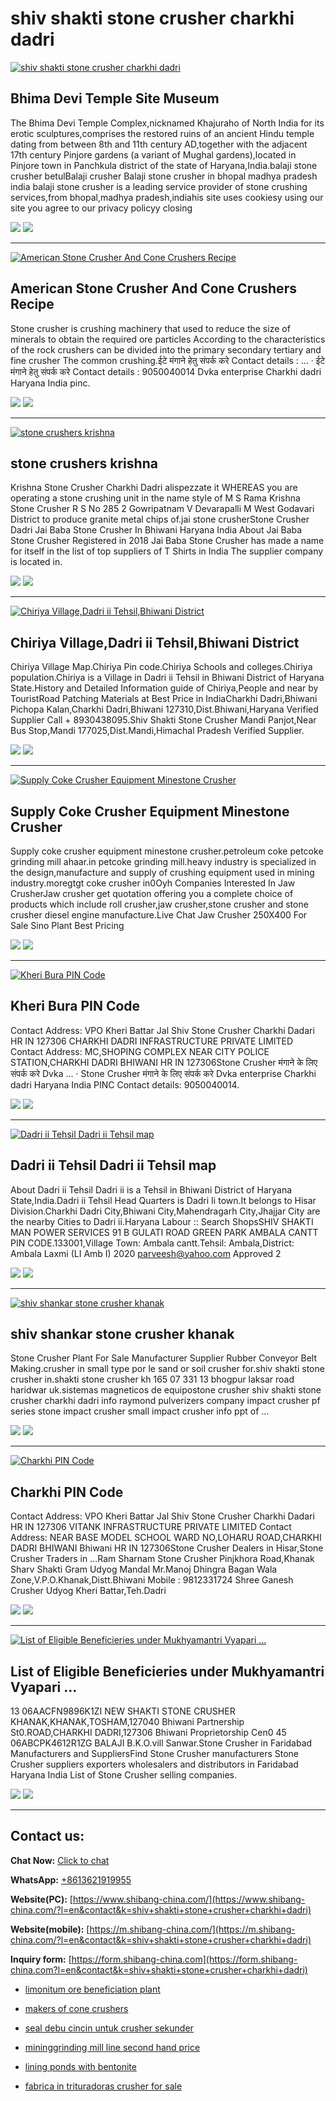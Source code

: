 # shiv shakti stone crusher charkhi dadri

<a href="https://swt.shibang-china.com/?l=en&img&k=shiv+shakti+stone+crusher+charkhi+dadri" target="_blank">![shiv shakti stone crusher charkhi dadri](http://static.shibang-china.com/all-800x300/427.jpg)</a>

## Bhima Devi Temple Site Museum
The Bhima Devi Temple Complex,nicknamed Khajuraho of North India for its erotic sculptures,comprises the restored ruins of an ancient Hindu temple dating from between 8th and 11th century AD,together with the adjacent 17th century Pinjore gardens (a variant of Mughal gardens),located in Pinjore town in Panchkula district of the state of Haryana,India.balaji stone crusher betulBalaji crusher Balaji stone crusher in bhopal madhya pradesh india balaji stone crusher is a leading service provider of stone crushing services,from bhopal,madhya pradesh,indiahis site uses cookiesy using our site you agree to our privacy policyy closing


<a href="https://whatsapp.shibangsoft.com/WhatsApp.php" target="_blank" title="WhatsApp">![](http://static.shibang-china.com/icon/whatsapp.png)</a> <a href="https://swt.shibang-china.com/?l=en&icon&k=shiv+shakti+stone+crusher+charkhi+dadri" target="_blank">![](http://static.shibang-china.com/icon/chat-en.png)</a>

---

<a href="https://swt.shibang-china.com/?l=en&img&k=shiv+shakti+stone+crusher+charkhi+dadri" target="_blank">![American Stone Crusher And Cone Crushers Recipe](http://static.shibang-china.com/all-800x300/470.jpg)</a>

## American Stone Crusher And Cone Crushers Recipe
Stone crusher is crushing machinery that used to reduce the size of minerals to obtain the required ore particles According to the characteristics of the rock crushers can be divided into the primary secondary tertiary and fine crusher The common crushing.ईटे मंगाने हेतु संपर्क करे Contact details : …&nbsp;&#0183;&#32;ईटे मंगाने हेतु संपर्क करे Contact details : 9050040014 Dvka enterprise Charkhi dadri Haryana India pinc.


<a href="https://whatsapp.shibangsoft.com/WhatsApp.php" target="_blank" title="WhatsApp">![](http://static.shibang-china.com/icon/whatsapp.png)</a> <a href="https://swt.shibang-china.com/?l=en&icon&k=shiv+shakti+stone+crusher+charkhi+dadri" target="_blank">![](http://static.shibang-china.com/icon/chat-en.png)</a>

---

<a href="https://swt.shibang-china.com/?l=en&img&k=shiv+shakti+stone+crusher+charkhi+dadri" target="_blank">![stone crushers krishna](http://static.shibang-china.com/all-800x300/21.jpg)</a>

## stone crushers krishna
Krishna Stone Crusher Charkhi Dadri alispezzate it WHEREAS you are operating a stone crushing unit in the name style of M S Rama Krishna Stone Crusher R S No 285 2 Gowripatnam V Devarapalli M West Godavari District to produce granite metal chips of.jai stone crusherStone Crusher Dadri Jai Baba Stone Crusher In Bhiwani Haryana India About Jai Baba Stone Crusher Registered in 2018 Jai Baba Stone Crusher has made a name for itself in the list of top suppliers of T Shirts in India The supplier company is located in.


<a href="https://whatsapp.shibangsoft.com/WhatsApp.php" target="_blank" title="WhatsApp">![](http://static.shibang-china.com/icon/whatsapp.png)</a> <a href="https://swt.shibang-china.com/?l=en&icon&k=shiv+shakti+stone+crusher+charkhi+dadri" target="_blank">![](http://static.shibang-china.com/icon/chat-en.png)</a>

---

<a href="https://swt.shibang-china.com/?l=en&img&k=shiv+shakti+stone+crusher+charkhi+dadri" target="_blank">![Chiriya Village,Dadri ii Tehsil,Bhiwani District](http://static.shibang-china.com/all-800x300/751.jpg)</a>

## Chiriya Village,Dadri ii Tehsil,Bhiwani District
Chiriya Village Map.Chiriya Pin code.Chiriya Schools and colleges.Chiriya population.Chiriya is a Village in Dadri ii Tehsil in Bhiwani District of Haryana State.History and Detailed Information guide of Chiriya,People and near by TouristRoad Patching Materials at Best Price in IndiaCharkhi Dadri,Bhiwani Pichopa Kalan,Charkhi Dadri,Bhiwani 127310,Dist.Bhiwani,Haryana Verified Supplier Call + 8930438095.Shiv Shakti Stone Crusher Mandi Panjot,Near Bus Stop,Mandi 177025,Dist.Mandi,Himachal Pradesh Verified Supplier.


<a href="https://whatsapp.shibangsoft.com/WhatsApp.php" target="_blank" title="WhatsApp">![](http://static.shibang-china.com/icon/whatsapp.png)</a> <a href="https://swt.shibang-china.com/?l=en&icon&k=shiv+shakti+stone+crusher+charkhi+dadri" target="_blank">![](http://static.shibang-china.com/icon/chat-en.png)</a>

---

<a href="https://swt.shibang-china.com/?l=en&img&k=shiv+shakti+stone+crusher+charkhi+dadri" target="_blank">![Supply Coke Crusher Equipment Minestone Crusher](http://static.shibang-china.com/all-800x300/1279.jpg)</a>

## Supply Coke Crusher Equipment Minestone Crusher
Supply coke crusher equipment minestone crusher.petroleum coke petcoke grinding mill ahaar.in petcoke grinding mill.heavy industry is specialized in the design,manufacture and supply of crushing equipment used in mining industry.moregtgt coke crusher in0Oyh Companies Interested In Jaw CrusherJaw crusher get quotation offering you a complete choice of products which include roll crusher,jaw crusher,stone crusher and stone crusher diesel engine manufacture.Live Chat Jaw Crusher 250X400 For Sale Sino Plant Best Pricing


<a href="https://whatsapp.shibangsoft.com/WhatsApp.php" target="_blank" title="WhatsApp">![](http://static.shibang-china.com/icon/whatsapp.png)</a> <a href="https://swt.shibang-china.com/?l=en&icon&k=shiv+shakti+stone+crusher+charkhi+dadri" target="_blank">![](http://static.shibang-china.com/icon/chat-en.png)</a>

---

<a href="https://swt.shibang-china.com/?l=en&img&k=shiv+shakti+stone+crusher+charkhi+dadri" target="_blank">![Kheri Bura PIN Code](http://static.shibang-china.com/all-800x300/659.jpg)</a>

## Kheri Bura PIN Code
Contact Address: VPO Kheri Battar Jal Shiv Stone Crusher Charkhi Dadari HR IN 127306 CHARKHI DADRI INFRASTRUCTURE PRIVATE LIMITED Contact Address: MC,SHOPING COMPLEX NEAR CITY POLICE STATION,CHARKHI DADRI BHIWANI HR IN 127306Stone Crusher मंगाने के लिए संपर्क ‌करे Dvka …&nbsp;&#0183;&#32;Stone Crusher मंगाने के लिए संपर्क ‌करे Dvka enterprise Charkhi dadri Haryana India PINC Contact details: 9050040014.


<a href="https://whatsapp.shibangsoft.com/WhatsApp.php" target="_blank" title="WhatsApp">![](http://static.shibang-china.com/icon/whatsapp.png)</a> <a href="https://swt.shibang-china.com/?l=en&icon&k=shiv+shakti+stone+crusher+charkhi+dadri" target="_blank">![](http://static.shibang-china.com/icon/chat-en.png)</a>

---

<a href="https://swt.shibang-china.com/?l=en&img&k=shiv+shakti+stone+crusher+charkhi+dadri" target="_blank">![Dadri ii Tehsil Dadri ii Tehsil map](http://static.shibang-china.com/all-800x300/1244.jpg)</a>

## Dadri ii Tehsil Dadri ii Tehsil map
About Dadri ii Tehsil Dadri ii is a Tehsil in Bhiwani District of Haryana State,India.Dadri ii Tehsil Head Quarters is Dadri Ii town.It belongs to Hisar Division.Charkhi Dadri City,Bhiwani City,Mahendragarh City,Jhajjar City are the nearby Cities to Dadri ii.Haryana Labour :: Search ShopsSHIV SHAKTI MAN POWER SERVICES 91 B GULATI ROAD GREEN PARK AMBALA CANTT PIN CODE.133001,Village Town: Ambala cantt.Tehsil: Ambala,District: Ambala Laxmi (LI Amb I) 2020 parveesh@yahoo.com Approved 2


<a href="https://whatsapp.shibangsoft.com/WhatsApp.php" target="_blank" title="WhatsApp">![](http://static.shibang-china.com/icon/whatsapp.png)</a> <a href="https://swt.shibang-china.com/?l=en&icon&k=shiv+shakti+stone+crusher+charkhi+dadri" target="_blank">![](http://static.shibang-china.com/icon/chat-en.png)</a>

---

<a href="https://swt.shibang-china.com/?l=en&img&k=shiv+shakti+stone+crusher+charkhi+dadri" target="_blank">![shiv shankar stone crusher khanak](http://static.shibang-china.com/all-800x300/12.jpg)</a>

## shiv shankar stone crusher khanak
Stone Crusher Plant For Sale Manufacturer Supplier Rubber Conveyor Belt Making.crusher in small type por le sand or soil crusher for.shiv shakti stone crusher in.shakti stone crusher kh 165 07 331 13 bhogpur laksar road haridwar uk.sistemas magneticos de equipostone crusher shiv shakti stone crusher charkhi dadri info raymond pulverizers company impact crusher pf series stone impact crusher small impact crusher info ppt of …


<a href="https://whatsapp.shibangsoft.com/WhatsApp.php" target="_blank" title="WhatsApp">![](http://static.shibang-china.com/icon/whatsapp.png)</a> <a href="https://swt.shibang-china.com/?l=en&icon&k=shiv+shakti+stone+crusher+charkhi+dadri" target="_blank">![](http://static.shibang-china.com/icon/chat-en.png)</a>

---

<a href="https://swt.shibang-china.com/?l=en&img&k=shiv+shakti+stone+crusher+charkhi+dadri" target="_blank">![Charkhi PIN Code](http://static.shibang-china.com/all-800x300/207.jpg)</a>

## Charkhi PIN Code
Contact Address: VPO Kheri Battar Jal Shiv Stone Crusher Charkhi Dadari HR IN 127306 VITANK INFRASTRUCTURE PRIVATE LIMITED Contact Address: NEAR BASE MODEL SCHOOL WARD NO,LOHARU ROAD,CHARKHI DADRI BHIWANI Bhiwani HR IN 127306Stone Crusher Dealers in Hisar,Stone Crusher Traders in …Ram Sharnam Stone Crusher Pinjkhora Road,Khanak Sharv Shakti Gram Udyog Mandal Mr.Manoj Dhingra Bagan Wala Zone,V.P.O.Khanak,Distt.Bhiwani Mobile : 9812331724 Shree Ganesh Crusher Udyog Kheri Battar,Teh.Dadri


<a href="https://whatsapp.shibangsoft.com/WhatsApp.php" target="_blank" title="WhatsApp">![](http://static.shibang-china.com/icon/whatsapp.png)</a> <a href="https://swt.shibang-china.com/?l=en&icon&k=shiv+shakti+stone+crusher+charkhi+dadri" target="_blank">![](http://static.shibang-china.com/icon/chat-en.png)</a>

---

<a href="https://swt.shibang-china.com/?l=en&img&k=shiv+shakti+stone+crusher+charkhi+dadri" target="_blank">![List of Eligible Beneficieries under Mukhyamantri Vyapari …](http://static.shibang-china.com/all-800x300/1195.jpg)</a>

## List of Eligible Beneficieries under Mukhyamantri Vyapari …
13 06AACFN9896K1ZI NEW SHAKTI STONE CRUSHER KHANAK,KHANAK,TOSHAM,127040 Bhiwani Partnership St0.ROAD,CHARKHI DADRI,127306 Bhiwani Proprietorship Cen0 45 06ABCPK4612R1ZG BALAJI B.K.O.vill Sanwar.Stone Crusher in Faridabad Manufacturers and SuppliersFind Stone Crusher manufacturers Stone Crusher suppliers exporters wholesalers and distributors in Faridabad Haryana India List of Stone Crusher selling companies.


<a href="https://whatsapp.shibangsoft.com/WhatsApp.php" target="_blank" title="WhatsApp">![](http://static.shibang-china.com/icon/whatsapp.png)</a> <a href="https://swt.shibang-china.com/?l=en&icon&k=shiv+shakti+stone+crusher+charkhi+dadri" target="_blank">![](http://static.shibang-china.com/icon/chat-en.png)</a>

---
## Contact us:

**Chat Now:** [Click to chat](https://swt.shibang-china.com?l=en&contact&k=shiv+shakti+stone+crusher+charkhi+dadri)

**WhatsApp:**  [+8613621919955](https://whatsapp.shibangsoft.com/WhatsApp.php)

**Website(PC):** [https://www.shibang-china.com/](https://www.shibang-china.com/?l=en&contact&k=shiv+shakti+stone+crusher+charkhi+dadri)

**Website(mobile):** [https://m.shibang-china.com/](https://m.shibang-china.com/?l=en&contact&k=shiv+shakti+stone+crusher+charkhi+dadri)

**Inquiry form:** [https://form.shibang-china.com](https://form.shibang-china.com?l=en&contact&k=shiv+shakti+stone+crusher+charkhi+dadri)

* [limonitum ore beneficiation plant](../160/limonitum%20ore%20beneficiation%20plant.md)

* [makers of cone crushers](../153/makers%20of%20cone%20crushers.md)

* [seal debu cincin untuk crusher sekunder](../160/seal%20debu%20cincin%20untuk%20crusher%20sekunder.md)

* [mininggrinding mill line second hand price](../154/mininggrinding%20mill%20line%20second%20hand%20price.md)

* [lining ponds with bentonite](../158/lining%20ponds%20with%20bentonite.md)

* [fabrica in trituradoras crusher for sale](../157/fabrica%20in%20trituradoras%20crusher%20for%20sale.md)